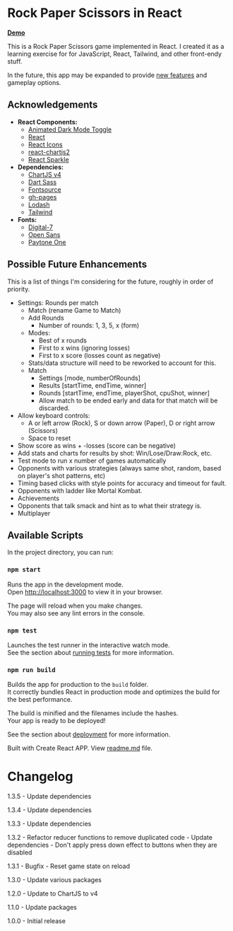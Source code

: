 # Rock Paper Scissors in React

**[Demo](https://daveromsey.github.io/rock-paper-scissors/)**

This is a Rock Paper Scissors game implemented in React. I created it as a learning exercise for for JavaScript, React, Tailwind, and other front-endy stuff.

In the future, this app may be expanded to provide [new features](#possible-future-enhancements) and gameplay options.

## Acknowledgements
- **React Components:**
  - [Animated Dark Mode Toggle](https://github.com/JoseRFelix/react-toggle-dark-mode/)
  - [React](https://reactjs.org/)
  - [React Icons](https://react-icons.github.io/react-icons/)
  - [react-chartjs2](https://github.com/reactchartjs/react-chartjs-2/)
  - [React Sparkle](https://github.com/kmjennison/react-sparkle/)
- **Dependencies:**
  - [ChartJS v4](https://www.chartjs.org/docs/latest/)
  - [Dart Sass](https://github.com/sass/dart-sass/)
  - [Fontsource](https://fontsource.org/)
  - [gh-pages](https://github.com/tschaub/gh-pages/)
  - [Lodash](https://lodash.com/)
  - [Tailwind](https://tailwindcss.com/)
- **Fonts:**
  - [Digital-7](https://www.1001fonts.com/digital-7-font.html)
  - [Open Sans](https://fonts.google.com/specimen/Open+Sans)
  - [Paytone One](https://fonts.google.com/specimen/Paytone+One#standard-styles)


## Possible Future Enhancements

This is a list of things I'm considering for the future, roughly in order of priority.

- Settings: Rounds per match
  - Match (rename Game to Match)
  - Add Rounds
    - Number of rounds: 1, 3, 5, x (form)
  - Modes:
    - Best of x rounds
    - First to x wins (ignoring losses)
    - First to x score (losses count as negative)
  - Stats/data structure will need to be reworked to account for this.
  - Match
    - Settings [mode, numberOfRounds]
    - Results [startTime, endTime, winner]
    - Rounds [startTime, endTime, playerShot, cpuShot, winner]
    - Allow match to be ended early and data for that match will be discarded.
- Allow keyboard controls:
  - A or left arrow (Rock), S or down arrow (Paper), D or right arrow (Scissors)
  - Space to reset
- Show score as  wins + -losses (score can be negative)
- Add stats and charts for results by shot: Win/Lose/Draw:Rock, etc.
- Test mode to run x number of games automatically
- Opponents with various strategies (always same shot, random, based on player's shot patterns, etc)
- Timing based clicks with style points for accuracy and timeout for fault.
- Opponents with ladder like Mortal Kombat.
- Achievements
- Opponents that talk smack and hint as to what their strategy is.
- Multiplayer

## Available Scripts

In the project directory, you can run:

### `npm start`

Runs the app in the development mode.\
Open [http://localhost:3000](http://localhost:3000) to view it in your browser.

The page will reload when you make changes.\
You may also see any lint errors in the console.

### `npm test`

Launches the test runner in the interactive watch mode.\
See the section about [running tests](https://facebook.github.io/create-react-app/docs/running-tests) for more information.

### `npm run build`

Builds the app for production to the `build` folder.\
It correctly bundles React in production mode and optimizes the build for the best performance.

The build is minified and the filenames include the hashes.\
Your app is ready to be deployed!

See the section about [deployment](https://facebook.github.io/create-react-app/docs/deployment) for more information.

Built with Create React APP. View [readme.md](create-react-app-readme.md) file.

# Changelog
1.3.5 - Update dependencies

1.3.4 - Update dependencies

1.3.3 - Update dependencies

1.3.2 - Refactor reducer functions to remove duplicated code
      - Update dependencies
      - Don't apply press down effect to buttons when they are disabled

1.3.1 - Bugfix - Reset game state on reload

1.3.0 - Update various packages

1.2.0 - Update to ChartJS to v4

1.1.0 - Update packages

1.0.0 - Initial release